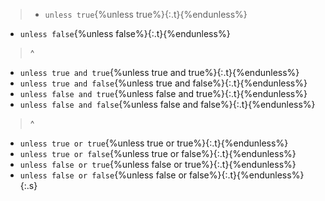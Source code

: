 

>- `unless true`{%unless true%}{:.t}{%endunless%}
- `unless false`{%unless false%}{:.t}{%endunless%}
>^
- `unless true and true`{%unless true and true%}{:.t}{%endunless%}
- `unless true and false`{%unless true and false%}{:.t}{%endunless%}
- `unless false and true`{%unless false and true%}{:.t}{%endunless%}
- `unless false and false`{%unless false and false%}{:.t}{%endunless%}
>^
- `unless true or true`{%unless true or true%}{:.t}{%endunless%}
- `unless true or false`{%unless true or false%}{:.t}{%endunless%}
- `unless false or true`{%unless false or true%}{:.t}{%endunless%}
- `unless false or false`{%unless false or false%}{:.t}{%endunless%}
{:.s}
<style>
.s{color:silver}
.s .t{color:green}
</style>
